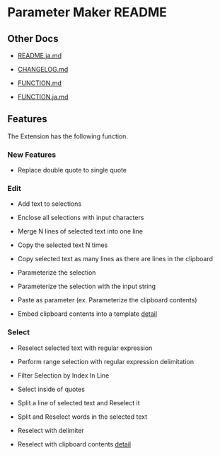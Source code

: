 # Parameter Maker README

## Other Docs

* [README.ja.md](README.ja.md)
* [CHANGELOG.md](CHANGELOG.md)


* [FUNCTION.md](FUNCTION.md)
* [FUNCTION.ja.md](FUNCTION.ja.md)

## Features

The Extension has the following function.

### New Features

* Replace double quote to single quote

### Edit
* Add text to selections
* Enclose all selections with input characters
* Merge N lines of selected text into one line
* Copy the selected text N times
* Copy selected text as many lines as there are lines in the clipboard

* Parameterize the selection
* Parameterize the selection with the input string
* Paste as parameter (ex. Parameterize the clipboard contents)

* Embed clipboard contents into a template 
[detail](FUNCTION.md#embed-clipboard-contents-into-a-template)

### Select
* Reselect selected text with regular expression
* Perform range selection with regular expression delimitation
* Filter Selection by Index In Line
* Select inside of quotes

* Split a line of selected text and Reselect it
* Split and Reselect words in the selected text
* Reselect with delimiter

* Reselect with clipboard contents
[detail](FUNCTION.md#reselect-with-clipboard-contents)

